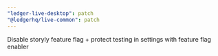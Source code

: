 ```yaml
---
"ledger-live-desktop": patch
"@ledgerhq/live-common": patch
---
```


Disable storyly feature flag + protect testing in settings with feature flag enabler

